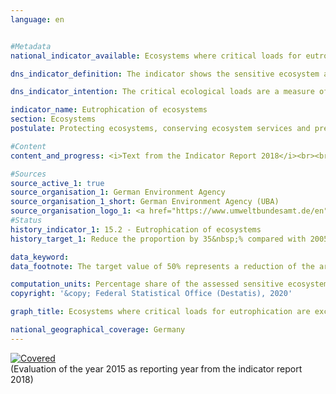 ```yaml
---                   
language: en                   


#Metadata                   
national_indicator_available: Ecosystems where critical loads for eutrophication are exceeded due to nitrogen input                   

dns_indicator_definition: The indicator shows the sensitive ecosystem area where the critical ecological loads have been exceeded due to atmospheric nitrogen inputs, as a proportion of the total assessed sensitive ecosystem area.                   

dns_indicator_intention: The critical ecological loads are a measure of the sensitivity of an ecosystem to the input of a pollutant. If the inputs of air pollutants remain below these critical loads, no harmful effects on the structure and functioning of an ecosystem are to be expected according to the current state of knowledge. Almost half of the ferns and flowering plants that are included in the Red List in Germany are endangered by nutrient inputs. By 2030, the share of land with an elevated input of nitrogen is to be reduced by 35&nbsp;% compared with 2005. This would be a reduction to 50&nbsp;% of the total ecosystem area.                   

indicator_name: Eutrophication of ecosystems                   
section: Ecosystems                   
postulate: Protecting ecosystems, conserving ecosystem services and preserving habitats                   

#Content                    
content_and_progress: <i>Text from the Indicator Report 2018</i><br><br>Nitrogen, which escapes into the atmosphere in ammonia and nitrogen oxides, is introduced into sensitive ecosystems in gaseous form, dissolved in rain, or as a component of particulate matter. In this context, forests, natural grassland, bogs, marshes and heaths are considered ecosystems.<br><br>In order to assess nitrogen inputs, ecosystem-specific critical loads are determined. According to current knowledge, structures and functions as well as the species communities of an ecosystem will be protected if these limits are adhered to. Critical ecological loads are therefore a measure of the sensitivity of an ecosystem and enable spatially differentiated comparisons of the resilience of ecosystems to current atmospheric nitrogen inputs. In total, some 11 million hectares, which is almost one third of the entire land mass of Germany, are evaluated in this way. The effects of excessive nitrogen input often will be evident only a few years later. Likewise, the positive effects of a reduced input will become apparent only after an extended period of time.<br><br>The eutrophication of ecosystems is related to indicators 2.1.a “Nitrogen surplus in agriculture”, 3.2.a “Emissions of air pollutants”, 6.1.b “Nitrate in groundwater” and 14.1.a “Nitrogen input to the North and the Baltic Sea through German inflows”.<br><br>Since 2018, the indicator has been calculated by the German Environment Agency (UBA). Currently there is a time series available for the years 2000 to 2015. Two data sets are of fundamental importance here. The first dataset is the critical load dataset provided by UBA for international reporting under the Geneva Convention on Long-Range Transboundary Air Pollution (CLRTAP). The basis for determining this data set is, among other things, the soil overview map of Germany, the map of the mean annual infiltration rate from the soil, the land use distribution map and climate data for Germany. The second data set contains a time series of nitrogen inputs in Germany and was calculated under the PINETI III project (Pollutant INput and EcosysTem Impact).<br><br>In 2015, the critical loads for harmful nitrogen input were exceeded on 68&nbsp;% of the total assessed sensitive ecosystem area in Germany. Exceedance is particularly high in parts of northern Germany as agriculture discharges large quantities of reactive nitrogen compounds there.<br><br>Between 2005 and 2015, the share of areas on which critical loads for nitrogen were exceeded was reduced by 9 percentage points. If the nitrogen input reduction of the previous reference years continues, the targeted goal of a maximum 50&nbsp;% of polluted land in 2030 will be slightly missed.                   

#Sources
source_active_1: true                           
source_organisation_1: German Environment Agency                           
source_organisation_1_short: German Environment Agency (UBA)                           
source_organisation_logo_1: <a href="https://www.umweltbundesamt.de/en"><img src="https://g205sdgs.github.io/sdg-indicators/public/LogosEn/uba.png" alt="Logo German Environment Agency (UBA)" title="Click here to visit the homepage of the organization" /></a>
#Status                   
history_indicator_1: 15.2 - Eutrophication of ecosystems                   
history_target_1: Reduce the proportion by 35&nbsp;% compared with 2005

data_keyword:                    
data_footnote: The target value of 50% represents a reduction of the area by 35% from 2005                   

computation_units: Percentage share of the assessed sensitive ecosystem area                   
copyright: '&copy; Federal Statistical Office (Destatis), 2020'                   

graph_title: Ecosystems where critical loads for eutrophication are exceeded due to nitrogen input                   

national_geographical_coverage: Germany                   
---
```

<div>                           
  <div class="my-header">                           
    <a href="https://sustainabledevelopment-deutschland.github.io/en/status/"><img src="https://g205sdgs.github.io/sdg-indicators/public/Wettersymbole/Leicht bewölkt.png" title="If the trend continues, the indicator will be presumably miss its target by at least 5&nbsp;% and at most 20&nbsp;% of the difference between the target value and the current value" alt="Covered" />                           
    </a>                           
  </div>
  <div class="my-header-note">
    <span>(Evaluation of the year 2015 as reporting year from the indicator report 2018)</span>
  </div>                           
</div>